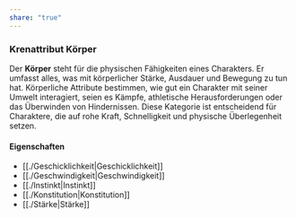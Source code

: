 ```yaml
---
share: "true"
---
```

### Krenattribut Körper  
  
Der **Körper** steht für die physischen Fähigkeiten eines Charakters. Er umfasst alles, was mit körperlicher Stärke, Ausdauer und Bewegung zu tun hat. Körperliche Attribute bestimmen, wie gut ein Charakter mit seiner Umwelt interagiert, seien es Kämpfe, athletische Herausforderungen oder das Überwinden von Hindernissen. Diese Kategorie ist entscheidend für Charaktere, die auf rohe Kraft, Schnelligkeit und physische Überlegenheit setzen.  
  
#### Eigenschaften  
- [[./Geschicklichkeit|Geschicklichkeit]]  
- [[./Geschwindigkeit|Geschwindigkeit]]  
- [[./Instinkt|Instinkt]]  
- [[./Konstitution|Konstitution]]  
- [[./Stärke|Stärke]]  

